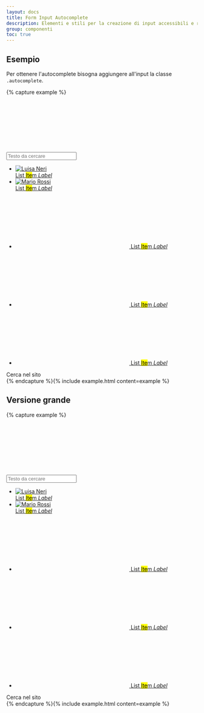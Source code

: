 ```yaml
---
layout: docs
title: Form Input Autocomplete
description: Elementi e stili per la creazione di input accessibili e responsivi.
group: componenti
toc: true
---
```


<style>
  /* Style override for Documentation purposes */
  #testAutocomplete1 {
    position: static;
		display: block;
  }
</style>

## Esempio

Per ottenere l'autocomplete bisogna aggiungere all'input la classe `.autocomplete`.

<script>
  function functionRegioni() {
    var regioni = [
    {% for regione in site.data.regioni %}"{{ regione }}",{% endfor %}
    "Tutte"
    ];
    return regioni
  }
  var regioni = [
    {% for regione in site.data.regioni %}"{{ regione }}",{% endfor %}
    "Tutte"
  ];
</script>

{% capture example %}
<div class="form-group">
	<input type="search" id="autocomplete1" name="autocomplete1" class="autocomplete" placeholder="Testo da cercare">
	<span class="autocomplete-icon" aria-hidden="true">
		<svg class="icon icon-sm"><use xlink:href="{{ site.baseurl }}/dist/svg/sprite.svg#it-search"></use></svg>
	</span>
	<ul class="autocomplete-list" id="testAutocomplete1">
		<li>
			<a href="#">
				<div class="avatar size-sm">
					<img src="https://randomuser.me/api/portraits/women/44.jpg" alt="Luisa Neri">
				</div>
				<span class="autocomplete-list-label">List <mark>Ite</mark>m</span>
				<em>Label</em>
			</a>
		</li>
		<li>
			<a href="#">
				<div class="avatar size-sm">
					<img src="https://randomuser.me/api/portraits/men/46.jpg" alt="Mario Rossi">
				</div>
				<span class="autocomplete-list-label">List <mark>Ite</mark>m</span>
				<em>Label</em>
			</a>
		</li>
		<li>
			<a href="#">
				<svg class="icon icon-sm"><use xlink:href="{{ site.baseurl }}/dist/svg/sprite.svg#it-settings"></use></svg>
				<span class="autocomplete-list-label">List <mark>Ite</mark>m</span>
				<em>Label</em>
			</a>
		</li>
		<li>
			<a href="#">
				<svg class="icon icon-sm"><use xlink:href="{{ site.baseurl }}/dist/svg/sprite.svg#it-note"></use></svg>
				<span class="autocomplete-list-label">List <mark>Ite</mark>m</span>
				<em>Label</em>
			</a>
		</li>
		<li>
			<a href="#">
				<svg class="icon icon-sm"><use xlink:href="{{ site.baseurl }}/dist/svg/sprite.svg#it-pa"></use></svg>
				<span class="autocomplete-list-label">List <mark>Ite</mark>m</span>
				<em>Label</em>
			</a>
		</li>
	</ul>
	<label for="autocomplete1" class="sr-only">Cerca nel sito</label>
</div>
{% endcapture %}{% include example.html content=example %}

## Versione grande

{% capture example %}
<div class="form-group autocomplete-wrapper-big">
	<input type="search" id="autocomplete2" name="autocomplete2" class="autocomplete" placeholder="Testo da cercare">
	<span class="autocomplete-icon" aria-hidden="true">
		<svg class="icon icon-sm"><use xlink:href="{{ site.baseurl }}/dist/svg/sprite.svg#it-search"></use></svg>
	</span>
	<ul class="autocomplete-list" id="testAutocomplete1">
		<li>
			<a href="#">
				<div class="avatar size-sm">
					<img src="https://randomuser.me/api/portraits/women/44.jpg" alt="Luisa Neri">
				</div>
				<span class="autocomplete-list-label">List <mark>Ite</mark>m</span>
				<em>Label</em>
			</a>
		</li>
		<li>
			<a href="#">
				<div class="avatar size-sm">
					<img src="https://randomuser.me/api/portraits/men/46.jpg" alt="Mario Rossi">
				</div>
				<span class="autocomplete-list-label">List <mark>Ite</mark>m</span>
				<em>Label</em>
			</a>
		</li>
		<li>
			<a href="#">
				<svg class="icon icon-sm"><use xlink:href="{{ site.baseurl }}/dist/svg/sprite.svg#it-settings"></use></svg>
				<span class="autocomplete-list-label">List <mark>Ite</mark>m</span>
				<em>Label</em>
			</a>
		</li>
		<li>
			<a href="#">
				<svg class="icon icon-sm"><use xlink:href="{{ site.baseurl }}/dist/svg/sprite.svg#it-note"></use></svg>
				<span class="autocomplete-list-label">List <mark>Ite</mark>m</span>
				<em>Label</em>
			</a>
		</li>
		<li>
			<a href="#">
				<svg class="icon icon-sm"><use xlink:href="{{ site.baseurl }}/dist/svg/sprite.svg#it-pa"></use></svg>
				<span class="autocomplete-list-label">List <mark>Ite</mark>m</span>
				<em>Label</em>
			</a>
		</li>
	</ul>
	<label for="autocomplete2" class="sr-only">Cerca nel sito</label>
</div>
{% endcapture %}{% include example.html content=example %}

<script>
  function functionRegioni() {
    var regioni = [
    {% for regione in site.data.regioni %}"{{ regione }}",{% endfor %}
    "Tutte"
    ];
    return regioni
  }
  var regioni = [
    {% for regione in site.data.regioni %}"{{ regione }}",{% endfor %}
    "Tutte"
  ];
</script>